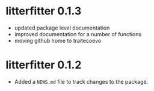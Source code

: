 # litterfitter 0.1.3

* updated package level documentation
* improved documentation for a number of functions 
* moving github home to traitecoevo

# litterfitter 0.1.2

* Added a `NEWS.md` file to track changes to the package.